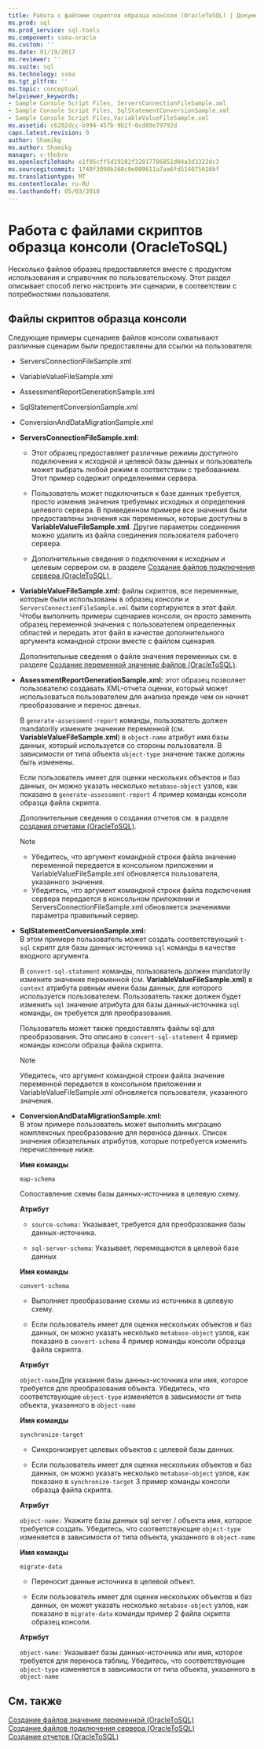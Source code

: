 ```yaml
---
title: Работа с файлами скриптов образца консоли (OracleToSQL) | Документы Microsoft
ms.prod: sql
ms.prod_service: sql-tools
ms.component: ssma-oracle
ms.custom: ''
ms.date: 01/19/2017
ms.reviewer: ''
ms.suite: sql
ms.technology: ssma
ms.tgt_pltfrm: ''
ms.topic: conceptual
helpviewer_keywords:
- Sample Console Script Files, ServersConnectionFileSample.xml
- Sample Console Script Files, SqlStatementConversionSample.xml
- Sample Console Script Files,VariableValueFileSample.xml
ms.assetid: c6202dcc-b994-457b-9b2f-0cd89e79792d
caps.latest.revision: 9
author: Shamikg
ms.author: Shamikg
manager: v-thobro
ms.openlocfilehash: e1f95cff5d19282f32017786851d04a3d3322dc3
ms.sourcegitcommit: 1740f3090b168c0e809611a7aa6fd514075616bf
ms.translationtype: MT
ms.contentlocale: ru-RU
ms.lasthandoff: 05/03/2018
---
```

# <a name="working-with-the-sample-console-script-files-oracletosql"></a>Работа с файлами скриптов образца консоли (OracleToSQL)
Несколько файлов образец предоставляется вместе с продуктом использования и справочник по пользовательскому. Этот раздел описывает способ легко настроить эти сценарии, в соответствии с потребностями пользователя.  
  
## <a name="sample-console-script-files"></a>Файлы скриптов образца консоли  
Следующие примеры сценариев файлов консоли охватывают различные сценарии были предоставлены для ссылки на пользователя:  
  
-   ServersConnectionFileSample.xml  
  
-   VariableValueFileSample.xml  
  
-   AssessmentReportGenerationSample.xml  
  
-   SqlStatementConversionSample.xml  
  
-   ConversionAndDataMigrationSample.xml  
  
-   **ServersConnectionFileSample.xml:**  
  
    -   Этот образец предоставляет различные режимы доступного подключения к исходной и целевой базы данных и пользователь может выбрать любой режим в соответствии с требованием. Этот пример содержит определениями сервера.  
  
    -   Пользователь может подключиться к базе данных требуется, просто изменив значения требуемых исходных и определения целевого сервера. В приведенном примере все значения были предоставлены значения как переменных, которые доступны в **VariableValueFileSample.xml**.  Другие параметры соединения можно удалить из файла соединения пользователя рабочего сервера.  
  
    -   Дополнительные сведения о подключении к исходным и целевым сервером см. в разделе [Создание файлов подключения сервера &#40;OracleToSQL&#41; ](../../ssma/oracle/creating-the-server-connection-files-oracletosql.md) .  
  
-   **VariableValueFileSample.xml:** файлы скриптов, все переменные, которые были использованы в образец консоли и `ServersConnectionFileSample.xml` были сортируются в этот файл. Чтобы выполнить примеры сценариев консоли, он просто заменить образец переменной значения с пользователем определенных областей и передать этот файл в качестве дополнительного аргумента командной строки вместе с файлом сценария.  
  
    Дополнительные сведения о файле значения переменных см. в разделе [Создание переменной значение файлов &#40;OracleToSQL&#41;](../../ssma/oracle/creating-variable-value-files-oracletosql.md).  
  
-   **AssessmentReportGenerationSample.xml:** этот образец позволяет пользователю создавать XML-отчета оценки, который может использоваться пользователем для анализа прежде чем он начнет преобразование и перенос данных.  
  
    В `generate-assessment-report` команды, пользователь должен mandatorily измените значение переменной (см. **VariableValueFileSample.xml**) в `object-name` атрибут имя базы данных, который используется со стороны пользователя. В зависимости от типа объекта `object-type` значение также должны быть изменены.  
  
    Если пользователь имеет для оценки нескольких объектов и баз данных, он можно указать несколько `metabase-object` узлов, как показано в `generate-assessment-report` 4 пример команды консоли образца файла скрипта.  
  
    Дополнительные сведения о создании отчетов см. в разделе [создания отчетами &#40;OracleToSQL&#41;](../../ssma/oracle/generating-reports-oracletosql.md).  
  
    > [!NOTE]  
    > -   Убедитесь, что аргумент командной строки файла значение переменной передается в консольном приложении и VariableValueFileSample.xml обновляется пользователя, указанного значения.  
    > -   Убедитесь, что аргумент командной строки файла подключения сервера передается в консольном приложении и ServersConnectionFileSample.xml обновляется значениями параметра правильный сервер.  
  
-   **SqlStatementConversionSample.xml:**  
    В этом примере пользователь может создать соответствующий `t-sql` скрипт для базы данных-источника `sql` команды в качестве входного аргумента.  
  
    В `convert-sql-statement` команды, пользователь должен mandatorily измените значение переменной (см. **VariableValueFileSample.xml**) в `context` атрибута равным имени базы данных, для которого используется пользователем. Пользователь также должен будет изменить `sql` значение атрибута для базы данных-источника `sql` команды, он требуется для преобразования.  
  
    Пользователь может также предоставлять файлы sql для преобразования. Это описано в `convert-sql-statement` 4 пример команды консоли образца файла скрипта.  
  
    > [!NOTE]  
    > Убедитесь, что аргумент командной строки файла значение переменной передается в консольном приложении и VariableValueFileSample.xml обновляется пользователя, указанного значения.  
  
-   **ConversionAndDataMigrationSample.xml:**  
     В этом примере пользователь может выполнить миграцию комплексных преобразование для переноса данных. Список значения обязательных атрибутов, которые потребуется изменить перечисленные ниже.  
  
    **Имя команды**  
  
    `map-schema`  
  
    Сопоставление схемы базы данных-источника в целевую схему.  
  
    **Атрибут**  
  
    -   `source-schema:` Указывает, требуется для преобразования базы данных-источника.  
  
    -   `sql-server-schema`: Указывает, перемещаются в целевой базе данных  
  
    **Имя команды**  
  
    `convert-schema`  
  
    -   Выполняет преобразование схемы из источника в целевую схему.  
  
    -   Если пользователь имеет для оценки нескольких объектов и баз данных, он можно указать несколько `metabase-object` узлов, как показано в `convert-schema` 4 пример команды консоли образца файла скрипта.  
  
    **Атрибут**  
  
    `object-name`Для указания базы данных-источника или имя, которое требуется для преобразования объекта. Убедитесь, что соответствующие `object-type` изменяется в зависимости от типа объекта, указанного в `object-name`  
  
    **Имя команды**  
  
    `synchronize-target`  
  
    -   Синхронизирует целевых объектов с целевой базы данных.  
  
    -   Если пользователь имеет для оценки нескольких объектов и баз данных, он можно указать несколько `metabase-object` узлов, как показано в `synchronize-target` 3 пример команды консоли образца файла скрипта.  
  
    **Атрибут**  
  
    `object-name:` Укажите базы данных sql server / объекта имя, которое требуется создать. Убедитесь, что соответствующие `object-type` изменяется в зависимости от типа объекта, указанного в `object-name`  
  
    **Имя команды**  
  
    `migrate-data`  
  
    -   Переносит данные источника в целевой объект.  
  
    -   Если пользователь имеет для оценки нескольких объектов и баз данных, он может указать несколько `metabase-object` узлов, как показано в `migrate-data` команды пример 2 файла скрипта образец консоли.  
  
    **Атрибут**  
  
    `object-name:` Указывает базы данных-источника или имя, которое требуется для переноса таблиц. Убедитесь, что соответствующие `object-type` изменяется в зависимости от типа объекта, указанного в `object-name`  
  
## <a name="see-also"></a>См. также  
[Создание файлов значение переменной &#40;OracleToSQL&#41;](../../ssma/oracle/creating-variable-value-files-oracletosql.md)  
[Создание файлов подключения сервера &#40;OracleToSQL&#41;](../../ssma/oracle/creating-the-server-connection-files-oracletosql.md)  
[Создание отчетов &#40;OracleToSQL&#41;](../../ssma/oracle/generating-reports-oracletosql.md)  
  
